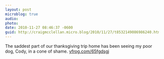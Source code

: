 ```yaml
---
layout: post
microblog: true
audio: 
photo: 
date: 2010-11-27 08:46:37 -0600
guid: http://craigmcclellan.micro.blog/2010/11/27/t8532149086986240.html
---
```

The saddest part of our thanksgiving trip home has been seeing my poor dog, Cody, in a cone of shame.  [yfrog.com/65fgdsgj](http://yfrog.com/65fgdsgj)
